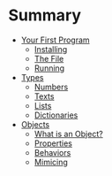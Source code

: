 Summary
=======

* [Your First Program](your_first_program.md)
   * [Installing](your_first_program/installing.md)
   * [The File](your_first_program/the-file.md)
   * [Running](your_first_program/running.md)
* [Types](types.md)
   * [Numbers](types/numbers.md)
   * [Texts](types/texts.md)
   * [Lists](types/lists.md)
   * [Dictionaries](types/dictionaries.md)
* [Objects](objects.md)
   * [What is an Object?](objects/what-is-an-object.md)
   * [Properties](objects/properties.md)
   * [Behaviors](objects/behaviors.md)
   * [Mimicing](objects/mimicing.md)
